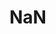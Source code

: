 <h1 id="fsage">NaN</h1>

<script>
var today = new Date();
var birthDate = new Date(dateString);
var age = today.getFullYear() - birthDate.getFullYear();
var m = today.getMonth() - birthDate.getMonth();
if (m < 0 || (m === 0 && today.getDate() < birthDate.getDate())) {
age--;
}
document.getElementById("fsage").innerHTML = age;
</script>
